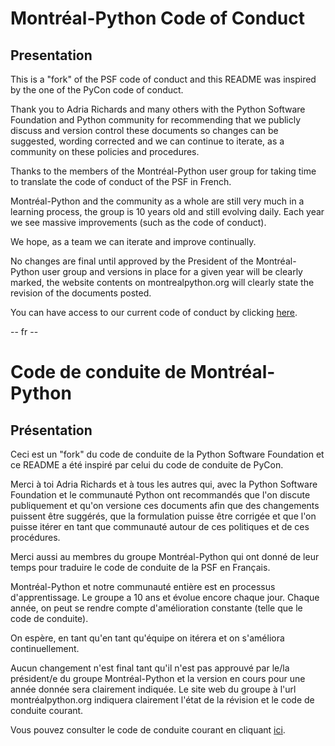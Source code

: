 Montréal-Python Code of Conduct
===============================

Presentation
------------

This is a "fork" of the PSF code of conduct and this README was inspired by the one of the PyCon code of conduct.

Thank you to Adria Richards and many others with the Python Software Foundation and Python community for recommending that we publicly discuss and version control these documents so changes can be suggested, wording corrected and we can continue to iterate, as a community on these policies and procedures.

Thanks to the members of the Montréal-Python user group for taking time to translate the code of conduct of the PSF in French.

Montréal-Python and the community as a whole are still very much in a learning process, the group is 10 years old and still evolving daily. Each year we see massive improvements (such as the code of conduct).

We hope, as a team we can iterate and improve continually.

No changes are final until approved by the President of the Montréal-Python user group and versions in place for a given year will be clearly marked, the website contents on montrealpython.org will clearly state the revision of the documents posted.

You can have access to our current code of conduct by clicking [here](https://github.com/mtlpy/code-of-conduct/blob/master/CodeOfConduct.rst).

-- fr --

Code de conduite de Montréal-Python
===================================

Présentation
------------

Ceci est un "fork" du code de conduite de la Python Software Foundation et ce README a été inspiré par celui du code de conduite de PyCon.

Merci à toi Adria Richards et à tous les autres qui, avec la Python Software Foundation et le communauté Python ont recommandés que l'on discute publiquement et qu'on versione ces documents afin que des changements puissent être suggérés, que la formulation puisse être corrigée et que l'on puisse itérer en tant que communauté autour de ces politiques et de ces procédures.

Merci aussi au membres du groupe Montréal-Python qui ont donné de leur temps pour traduire le code de conduite de la PSF en Français.

Montréal-Python et notre communauté entière est en processus d'apprentissage. Le groupe a 10 ans et évolue encore chaque jour.
Chaque année, on peut se rendre compte d'amélioration constante (telle que le code de conduite).

On espère, en tant qu'en tant qu'équipe on itérera et on s'améliora continuellement.

Aucun changement n'est final tant qu'il n'est pas approuvé par le/la président/e du groupe Montréal-Python et la version en cours pour
une année donnée sera clairement indiquée. Le site web du groupe à l'url montréalpython.org indiquera clairement l'état de la révision et le code de conduite courant.

Vous pouvez consulter le code de conduite courant en cliquant [ici](https://github.com/mtlpy/code-of-conduct/blob/master/CodeDeConduite.rst).